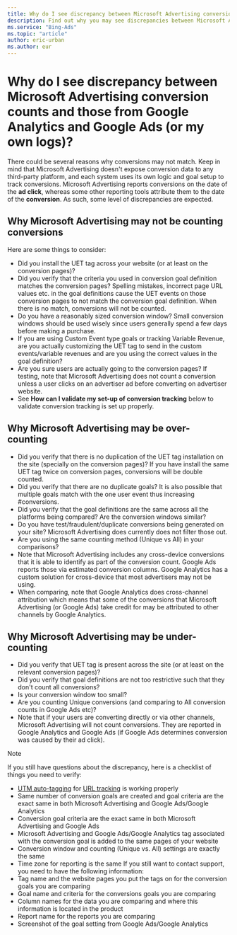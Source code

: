 ```yaml
---
title: Why do I see discrepancy between Microsoft Advertising conversion counts and those from Google Analytics and Google Ads (or my own logs)?
description: Find out why you may see discrepancies between Microsoft Advertising and Google Ads/Google Analytics conversion counts.
ms.service: "Bing-Ads"
ms.topic: "article"
author: eric-urban
ms.author: eur
---
```


# Why do I see discrepancy between Microsoft Advertising conversion counts and those from Google Analytics and Google Ads (or my own logs)?

There could be several reasons why conversions may not match. Keep in mind that Microsoft Advertising doesn't expose conversion data to any third-party platform, and each system uses its own logic and goal setup to track conversions. Microsoft Advertising reports conversions on the date of the **ad click**, whereas some other reporting tools attribute them to the date of the **conversion**. As such, some level of discrepancies are expected.

## Why Microsoft Advertising may not be counting conversions

Here are some things to consider:

- Did you install the UET tag across your website (or at least on the conversion pages)?
- Did you verify that the criteria you used in conversion goal definition matches the conversion pages? Spelling mistakes, incorrect page URL values etc. in the goal definitions cause the UET events on those conversion pages to not match the conversion goal definition. When there is no match, conversions will not be counted.
- Do you have a reasonably sized conversion window? Small conversion windows should be used wisely since users generally spend a few days before making a purchase.
- If you are using Custom Event type goals or tracking Variable Revenue, are you actually customizing the UET tag to send in the custom events/variable revenues and are you using the correct values in the goal definition?
- Are you sure users are actually going to the conversion pages? If testing, note that Microsoft Advertising does not count a conversion unless a user clicks on an advertiser ad before converting on advertiser website.
- See **How can I validate my set-up of conversion tracking** below to validate conversion tracking is set up properly.

## Why Microsoft Advertising may be over-counting

- Did you verify that there is no duplication of the UET tag installation on the site (specially on the conversion pages)? If you have install the same UET tag twice on conversion pages, conversions will be double counted.
- Did you verify that there are no duplicate goals? It is also possible that multiple goals match with the one user event thus increasing #conversions.
- Did you verify that the goal definitions are the same across all the platforms being compared? Are the conversion windows similar?
- Do you have test/fraudulent/duplicate conversions being generated on your site? Microsoft Advertising does currently does not filter those out.
- Are you using the same counting method (Unique vs All) in your comparisons?
- Note that Microsoft Advertising includes any cross-device conversions that it is able to identify as part of the conversion count. Google Ads reports those via estimated conversion columns. Google Analytics has a custom solution for cross-device that most advertisers may not be using.
- When comparing, note that Google Analytics does cross-channel attribution which means that some of the conversions that Microsoft Advertising (or Google Ads) take credit for may be attributed to other channels by Google Analytics.

## Why Microsoft Advertising may be under-counting

- Did you verify that UET tag is present across the site (or at least on the relevant conversion pages)?
- Did you verify that goal definitions are not too restrictive such that they don't count all conversions?
- Is your conversion window too small?
- Are you counting Unique conversions (and comparing to All conversion counts in Google Ads etc)?
- Note that if your users are converting directly or via other channels, Microsoft Advertising will not count conversions. They are reported in Google Analytics and Google Ads (if Google Ads determines conversion was caused by their ad click).

> [!NOTE]
> If you still have questions about the discrepancy, here is a checklist of things you need to verify:
> - [UTM auto-tagging](./hlp_BA_CONC_AutoTag.md) for [URL tracking](./hlp_BA_CONC_UpgradeURL_WhatIsTracking.md) is working properly
> - Same number of conversion goals are created and goal criteria are the exact same in both Microsoft Advertising and Google Ads/Google Analytics
> - Conversion goal criteria are the exact same in both Microsoft Advertising and Google Ads
> - Microsoft Advertising and Google Ads/Google Analytics tag associated with the conversion goal is added to the same pages of your website
> - Conversion window and counting (Unique vs. All) settings are exactly the same
> - Time zone for reporting is the same
> If you still want to contact support, you need to have the following information:
> - Tag name and the website pages you put the tags on for the conversion goals you are comparing
> - Goal name and criteria for the conversions goals you are comparing
> - Column names for the data you are comparing and where this information is located in the product
> - Report name for the reports you are comparing
> - Screenshot of the goal setting from Google Ads/Google Analytics



